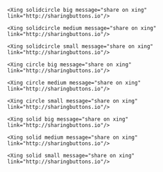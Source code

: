 ```react
<Xing solidcircle big message="share on xing" link="http://sharingbuttons.io"/>
```

```react
<Xing solidcircle medium message="share on xing" link="http://sharingbuttons.io"/>
```

```react
<Xing solidcircle small message="share on xing" link="http://sharingbuttons.io"/>
```

```react
<Xing circle big message="share on xing" link="http://sharingbuttons.io"/>
```

```react
<Xing circle medium message="share on xing" link="http://sharingbuttons.io"/>
```

```react
<Xing circle small message="share on xing" link="http://sharingbuttons.io"/>
```

```react
<Xing solid big message="share on xing" link="http://sharingbuttons.io"/>
```

```react
<Xing solid medium message="share on xing" link="http://sharingbuttons.io"/>
```

```react
<Xing solid small message="share on xing" link="http://sharingbuttons.io"/>
```
